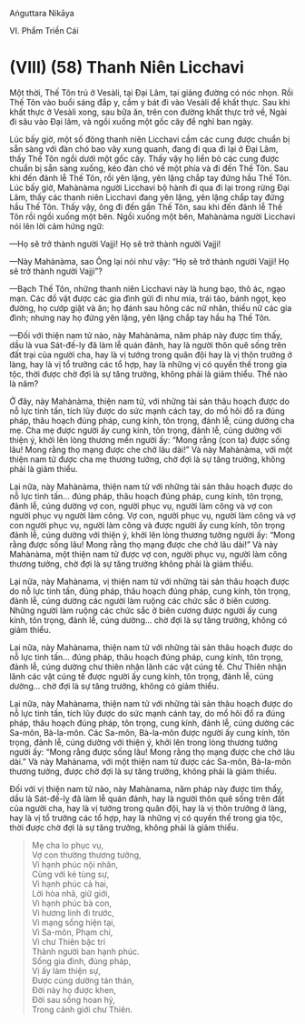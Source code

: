 Aṅguttara Nikāya

VI. Phẩm Triền Cái

# (VIII) (58) Thanh Niên Licchavi

Một thời, Thế Tôn trú ở Vesàli, tại Ðại Lâm, tại giảng đường có nóc nhọn. Rồi Thế Tôn vào buổi sáng đắp y, cầm y bát đi vào Vesàli để khất thực. Sau khi khất thực ở Vesàli xong, sau bữa ăn, trên con đường khất thực trở về, Ngài đi sâu vào Ðại lâm, và ngồi xuống một gốc cây để nghỉ ban ngày.

Lúc bấy giờ, một số đông thanh niên Licchavi cầm các cung được chuẩn bị sẵn sàng với đàn chó bao vây xung quanh, đang đi qua đi lại ở Ðại Lâm, thấy Thế Tôn ngồi dưới một gốc cây. Thấy vậy họ liền bỏ các cung được chuẩn bị sẵn sàng xuống, kéo đàn chó về một phía và đi đến Thế Tôn. Sau khi đến đảnh lễ Thế Tôn, rồi yên lặng, yên lặng chắp tay đứng hầu Thế Tôn. Lúc bấy giờ, Mahànàma người Licchavi bộ hành đi qua đi lại trong rừng Ðại Lâm, thấy các thanh niên Licchavi đang yên lặng, yên lặng chắp tay đứng hầu Thế Tôn. Thấy vậy, ông đi đến gần Thế Tôn, sau khi đến đảnh lễ Thế Tôn rồi ngồi xuống một bên. Ngồi xuống một bên, Mahànàma người Licchavi nói lên lời cảm hứng ngữ:

—Họ sẽ trở thành người Vajji! Họ sẽ trở thành người Vajji!

—Này Mahànàma, sao Ông lại nói như vậy: “Họ sẽ trở thành người Vajji! Họ sẽ trở thành người Vajji”?

—Bạch Thế Tôn, những thanh niên Licchavi này là hung bạo, thô ác, ngạo mạn. Các đồ vật được các gia đình gửi đi như mía, trái táo, bánh ngọt, kẹo đường, họ cướp giật và ăn; họ đánh sau hông các nữ nhân, thiếu nữ các gia đình; nhưng nay họ đứng yên lặng, yên lặng chắp tay hầu hạ Thế Tôn.

—Ðối với thiện nam tử nào, này Mahànàma, năm pháp này được tìm thấy, dầu là vua Sát-đế-ly đã làm lễ quán đảnh, hay là người thôn quê sống trên đất trại của người cha, hay là vị tướng trong quân đội hay là vị thôn trưởng ở làng, hay là vị tổ trưởng các tổ hợp, hay là những vị có quyền thế trong gia tộc, thời được chờ đợi là sự tăng trưởng, không phải là giảm thiểu. Thế nào là năm?

Ở đây, này Mahànàma, thiện nam tử, với những tài sản thâu hoạch được do nỗ lực tinh tấn, tích lũy được do sức mạnh cách tay, do mồ hôi đổ ra đúng pháp, thâu hoạch đúng pháp, cung kính, tôn trọng, đảnh lễ, cúng dường cha mẹ. Cha mẹ được người ấy cung kính, tôn trọng, đảnh lễ, cúng dường với thiện ý, khởi lên lòng thương mến người ấy: “Mong rằng (con ta) được sống lâu! Mong rằng thọ mạng được che chở lâu dài!” Và này Mahànàma, với một thiện nam tử được cha mẹ thương tưởng, chờ đợi là sự tăng trưởng, không phải là giảm thiểu.

Lại nữa, này Mahànàma, thiện nam tử với những tài sản thâu hoạch được do nỗ lực tinh tấn... đúng pháp, thâu hoạch đúng pháp, cung kính, tôn trọng, đảnh lễ, cúng dường vợ con, người phục vụ, người làm công và vợ con người phục vụ người làm công. Vợ con, người phục vụ, người làm công và vợ con người phục vụ, người làm công và được người ấy cung kính, tôn trọng đảnh lễ, cúng dường với thiện ý, khởi lên lòng thương tưởng người ấy: “Mong rằng được sống lâu! Mong rằng thọ mạng được che chở lâu dài!” Và này Mahànàma, một thiện nam tử được vợ con, người phục vụ, người làm công thương tưởng, chờ đợi là sự tăng trưởng không phải là giảm thiểu.

Lại nữa, này Mahànama, vị thiện nam tử với những tài sản thâu hoạch được do nỗ lực tinh tấn, đúng pháp, thâu hoạch đúng pháp, cung kính, tôn trọng, đảnh lễ, cúng dường các người làm ruộng các chức sắc ở biên cương. Những người làm ruộng các chức sắc ở biên cương được người ấy cung kính, tôn trọng, đảnh lễ, cúng dường... chờ đợi là sự tăng trưởng, không có giảm thiểu.

Lại nữa, này Mahànama, thiện nam tử với những tài sản thâu hoạch được do nỗ lực tinh tấn... đúng pháp, thâu hoạch đúng pháp, cung kính, tôn trọng, đảnh lễ, cúng dường chư thiên nhận lãnh các vật cúng tế. Chư Thiên nhận lãnh các vật cúng tế được người ấy cung kính, tôn trọng, đảnh lễ, cúng dường... chờ đợi là sự tăng trưởng, không có giảm thiểu.

Lại nữa, này Mahànama, thiện nam tử với những tài sản thâu hoạch được do nỗ lực tinh tấn, tích lũy được do sức mạnh cánh tay, do mồ hôi đổ ra đúng pháp, thâu hoạch đúng pháp, tôn trọng, cung kính, đảnh lễ, cúng dường các Sa-môn, Bà-la-môn. Các Sa-môn, Bà-la-môn được người ấy cung kính, tôn trọng, đảnh lễ, cúng dường với thiện ý, khởi lên trong lòng thương tưởng người ấy: “Mong rằng được sống lâu! Mong rằng thọ mạng được che chở lâu dài.” Và này Mahànama, với một thiện nam tử được các Sa-môn, Bà-la-môn thương tưởng, được chờ đợi là sự tăng trưởng, không phải là giảm thiểu.

Ðối với vị thiện nam tử nào, này Mahànama, năm pháp này được tìm thấy, dầu là Sát-đế-lỵ đã làm lễ quán đảnh, hay là người thôn quê sống trên đất của người cha, hay là vị tướng trong quân đội, hay là vị thôn trưởng ở làng, hay là vị tổ trưởng các tổ hợp, hay là những vị có quyền thế trong gia tộc, thời được chờ đợi là sự tăng trưởng, không phải là giảm thiểu.

> Mẹ cha lo phục vụ,  
> Vợ con thường thương tưởng,  
> Vì hạnh phúc nội nhân,  
> Cùng với kẻ tùng sự,  
> Vì hạnh phúc cả hai,  
> Lời hòa nhã, giữ giới,  
> Vì hạnh phúc bà con,  
> Vì hương linh đi trước,  
> Vì mạng sống hiện tại,  
> Vì Sa-môn, Phạm chí,  
> Vì chư Thiên bậc trí  
> Thành người ban hạnh phúc.  
> Sống gia đình, đúng pháp,  
> Vị ấy làm thiện sự,  
> Ðược cúng dường tán thán,  
> Ðời này họ được khen,  
> Ðời sau sống hoan hỷ,  
> Trong cảnh giới chư Thiên.

